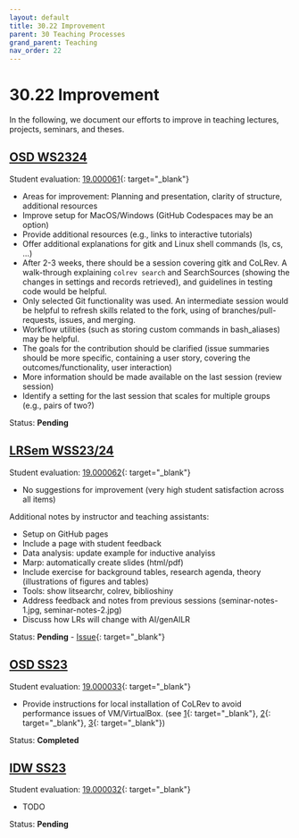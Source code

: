 ```yaml
---
layout: default
title: 30.22 Improvement
parent: 30 Teaching Processes
grand_parent: Teaching
nav_order: 22
---
```


# 30.22 Improvement

In the following, we document our efforts to improve in teaching lectures, projects, seminars, and theses.

## [OSD WS2324](../33_projects/33.02.osd-ws23-24.html)

Student evaluation: [19.000061](https://nc-2272638881871040784.nextcloud-ionos.com/index.php/f/21480){: target="_blank"}

- Areas for improvement: Planning and presentation, clarity of structure, additional resources
- Improve setup for MacOS/Windows (GitHub Codespaces may be an option)
- Provide additional resources (e.g., links to interactive tutorials)
- Offer additional explanations for gitk and Linux shell commands (ls, cs, ...)
- After 2-3 weeks, there should be a session covering gitk and CoLRev. A walk-through explaining `colrev search` and SearchSources (showing the changes in settings and records retrieved), and guidelines in testing code would be helpful.
- Only selected Git functionality was used. An intermediate session would be helpful to refresh skills related to the fork, using of branches/pull-requests, issues, and merging.
- Workflow utilities (such as storing custom commands in bash_aliases) may be helpful.
- The goals for the contribution should be clarified (issue summaries should be more specific, containing a user story, covering the outcomes/functionality, user interaction)
- More information should be made available on the last session (review session)
- Identify a setting for the last session that scales for multiple groups (e.g., pairs of two?)

Status: **Pending**

## [LRSem WSS23/24](../34_seminars/34.02.lrsem-ws23-24.html)

Student evaluation: [19.000062](https://nc-2272638881871040784.nextcloud-ionos.com/index.php/f/21479){: target="_blank"}

- No suggestions for improvement (very high student satisfaction across all items)

Additional notes by instructor and teaching assistants:

- Setup on GitHub pages
- Include a page with student feedback
- Data analysis: update example for inductive analyiss
- Marp: automatically create slides (html/pdf)
- Include exercise for background tables, research agenda, theory (illustrations of figures and tables)
- Tools: show litsearchr, colrev, biblioshiny
- Address feedback and notes from previous sessions (seminar-notes-1.jpg, seminar-notes-2.jpg)
- Discuss how LRs will change with AI/genAILR

Status: **Pending** - [Issue](https://github.com/digital-work-lab/literature-review-seminar/issues/1){: target="_blank"} 

## [OSD SS23](../33_projects/33.01.osd-ss23.html)

Student evaluation: [19.000033](https://nc-2272638881871040784.nextcloud-ionos.com/index.php/f/574){: target="_blank"}

- Provide instructions for local installation of CoLRev to avoid performance issues of VM/VirtualBox. (see [1](https://github.com/CoLRev-Environment/colrev/pull/302){: target="_blank"}, [2](https://github.com/CoLRev-Environment/colrev/pull/303){: target="_blank"}, [3](https://github.com/CoLRev-Environment/colrev/pull/253){: target="_blank"})

Status: **Completed**

## [IDW SS23](../32_lectures/32.01.idw-ss23.html)

Student evaluation: [19.000032](https://nc-2272638881871040784.nextcloud-ionos.com/index.php/f/575){: target="_blank"}

- TODO

Status: **Pending**
